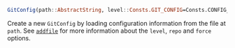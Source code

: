 ```julia
GitConfig(path::AbstractString, level::Consts.GIT_CONFIG=Consts.CONFIG_LEVEL_APP, force::Bool=false)
```

Create a new `GitConfig` by loading configuration information from the file at `path`. See [`addfile`](@ref) for more information about the `level`, `repo` and `force` options.
